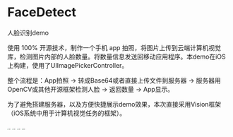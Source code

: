 # FaceDetect
人脸识别demo

使用 100% 开源技术，制作一个手机 app 拍照，将图片上传到云端计算机视觉库，检测图片内部的人脸数量。将数量信息发送回移动应用程序。本demo在iOS上构建，使用了UIImagePickerController。

整个流程是：App拍照 -> 转成Base64或者直接上传文件到服务器 -> 服务器用OpenCV或其他开源框架检测人脸 -> 返回数量 -> App显示。

为了避免搭建服务器，以及方便快捷展示demo效果，本次直接采用Vision框架（iOS系统中用于计算机视觉任务的框架）。



<img src="/Users/apple/Desktop/ios/FaceDetect/screenshot/1.pic.jpg" alt="1.pic" style="zoom:15%;" />

<img src="/Users/apple/Desktop/ios/FaceDetect/screenshot/2.pic.jpg" alt="2.pic" style="zoom:15%;" />

<img src="/Users/apple/Desktop/ios/FaceDetect/screenshot/3.pic.jpg" alt="3.pic" style="zoom:15%;" />

<img src="/Users/apple/Desktop/ios/FaceDetect/screenshot/4.pic.jpg" alt="4.pic" style="zoom:15%;" />
